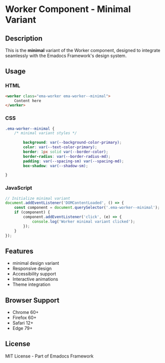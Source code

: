 # Worker Component - Minimal Variant

## Description
This is the **minimal** variant of the Worker component, designed to integrate seamlessly with the Emadocs Framework's design system.

## Usage

### HTML
```html
<worker class="ema-worker ema-worker--minimal">
    Content here
</worker>
```

### CSS
```css
.ema-worker--minimal {
    /* minimal variant styles */
    
        background: var(--background-color-primary);
        color: var(--text-color-primary);
        border: 1px solid var(--border-color);
        border-radius: var(--border-radius-md);
        padding: var(--spacing-sm) var(--spacing-md);
        box-shadow: var(--shadow-sm);
    
}
```

### JavaScript
```javascript
// Initialize minimal variant
document.addEventListener('DOMContentLoaded', () => {
    const component = document.querySelector('.ema-worker--minimal');
    if (component) {
        component.addEventListener('click', (e) => {
            console.log('Worker minimal variant clicked');
        });
    }
});
```

## Features
- minimal design variant
- Responsive design
- Accessibility support
- Interactive animations
- Theme integration

## Browser Support
- Chrome 60+
- Firefox 60+
- Safari 12+
- Edge 79+

## License
MIT License - Part of Emadocs Framework
